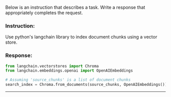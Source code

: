 Below is an instruction that describes a task. Write a response that appropriately completes the request.

### Instruction:
Use python's langchain library to index document chunks using a vector store.

### Response:
```python
from langchain.vectorstores import Chroma
from langchain.embeddings.openai import OpenAIEmbeddings

# Assuming 'source_chunks' is a list of document chunks
search_index = Chroma.from_documents(source_chunks, OpenAIEmbeddings())
```
---
